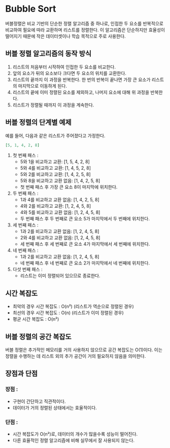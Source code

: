 # Bubble Sort

버블정렬은 비교 기반의 단순한 정렬 알고리즘 중 하나로, 인접한 두 요소를 반복적으로 비교하여 필요에 따라 교환하며 리스트를 정렬한다.
이 알고리즘은 단순하지만 효율성이 떨어지기 때문에 작은 데이터셋이나 학습 목적으로 주로 사용한다.

## 버블 정렬 알고리즘의 동작 방식
1. 리스트의 처음부터 시작하여 인접한 두 요소를 비교한다.
2. 앞의 요소가 뒤의 요소보다 크다면 두 요소의 위치를 교환한다.
3. 리스트의 끝까지 이 과정을 반복한다. 한 번의 반복이 끝나면 가장 큰 요소가 리스트의 마지막으로 이동하게 된다.
4. 리스트의 끝에 이미 정렬된 요소를 제외하고, 나머지 요소에 대해 위 과정을 반복한다.
5. 리스트가 정렬될 때까지 이 과정을 계속한다.

## 버블 정렬의 단계별 예제
예를 들어, 다음과 같은 리스트가 주어졌다고 가정한다.
```json
[5, 1, 4, 2, 8]
```
1. 첫 번째 패스 :
   - 5와 1을 비교하고 교환: [1, 5, 4, 2, 8]
   - 5와 4를 비교하고 교환: [1, 4, 5, 2, 8]
   - 5와 2를 비교하고 교환: [1, 4, 2, 5, 8]
   - 5와 8을 비교하고 교환 없음: [1, 4, 2, 5, 8]
   - 첫 번째 패스 후 가장 큰 요소 8이 마지막에 위치한다.
2. 두 번째 패스 :
   - 1과 4를 비교하고 교환 없음: [1, 4, 2, 5, 8]
   - 4와 2를 비교하고 교환: [1, 2, 4, 5, 8]
   - 4와 5를 비교하고 교환 없음: [1, 2, 4, 5, 8]
   - 두 번째 패스 후 두 번째로 큰 요소 5가 마지막에서 두 번째에 위치한다.
3. 세 번째 패스 :
   - 1과 2를 비교하고 교환 없음: [1, 2, 4, 5, 8]
   - 2와 4를 비교하고 교환 없음: [1, 2, 4, 5, 8]
   - 세 번째 패스 후 세 번째로 큰 요소 4가 마지막에서 세 번째에 위치한다.
4. 네 번째 패스 :
   - 1과 2를 비교하고 교환 없음: [1, 2, 4, 5, 8]
   - 네 번째 패스 후 네 번째로 큰 요소 2가 마지막에서 네 번째에 위치한다.
5. 다섯 번째 패스 :
   - 리스트는 이미 정렬되어 있으므로 종료한다.

## 시간 복잡도
- 최악의 경우 시간 복잡도 : O(n²) (리스트가 역순으로 정렬된 경우)
- 최선의 경우 시간 복잡도 : O(n) (리스트가 이미 정렬된 경우)
- 평균 시간 복잡도 : O(n²)

## 버블 정렬의 공간 복잡도
버블 정렬은 추가적인 메모리를 거의 사용하지 않으므로 공간 복잡도는 O(1)이다.
이는 정렬을 수행하는 데 리스트 외의 추가 공간이 거의 필요하지 않음을 의미한다.

## 장점과 단점

### 장점 :
- 구현이 간단하고 직관적이다.
- 데이터가 거의 정렬된 상태에서는 효율적이다.

### 단점 :
- 시간 복잡도가 O(n²)로, 데이터의 개수가 많을수록 성능이 떨어진다.
- 다른 효율적인 정렬 알고리즘에 비해 실무에서 잘 사용되지 않는다.